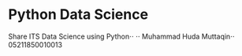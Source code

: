 # Python Data Science

Share ITS Data Science using Python⋅⋅
⋅⋅
Muhammad Huda Muttaqin⋅⋅
05211850010013